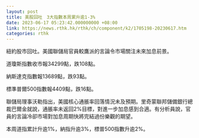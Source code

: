 ```yaml
---
layout: post
title: 美股回吐　3大指數本周累升逾1-3%
date: 2023-06-17 05:23:42.000000000 +08:00
link: https://news.rthk.hk/rthk/ch/component/k2/1705198-20230617.htm
categories: rthk
---
```


紐約股市回吐。美國聯儲局官員較鷹派的言論令市場關注未來加息前景。

道瓊斯指數收市報34299點，跌108點。

納斯達克指數報13689點，跌93點。

標準普爾500指數報4409點，跌16點。

聯儲局理事沃勒指出，美國核心通脹率回落情況未及預期。里奇蒙聯邦儲備銀行總裁巴爾金就說，通脹率未返回2%目標，對進一步加息感到合適。有分析員說，官員的言論冷卻市場對加息周期快將完結過份樂觀的期望。

本周道指累計升逾1%，納指升逾3%，標普500指數升逾2%。
